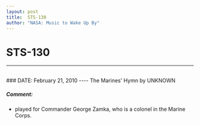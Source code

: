 ```yaml
---
layout: post
title:  STS-130
author: "NASA: Music to Wake Up By"
---
```


# STS-130
----
<br/>
### DATE: February 21, 2010
----
The Marines' Hymn by UNKNOWN

##### Comment:
* played for Commander George Zamka, who is a colonel in the Marine Corps.
